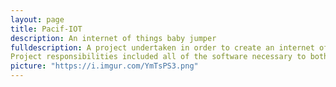 ```yaml
---
layout: page
title: Pacif-IOT
description: An internet of things baby jumper
fulldescription: A project undertaken in order to create an internet of things baby jumper.
Project responsibilities included all of the software necessary to both display various baby monitoring statistics on a connected smart phone and control the settings on the jumper itself. 
picture: "https://i.imgur.com/YmTsPS3.png"
---
```

